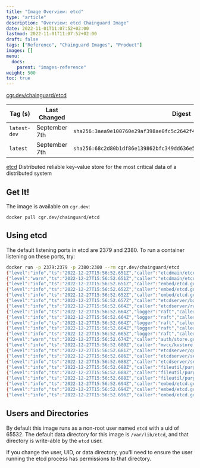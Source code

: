 ```yaml
---
title: "Image Overview: etcd"
type: "article"
description: "Overview: etcd Chainguard Image"
date: 2022-11-01T11:07:52+02:00
lastmod: 2022-11-01T11:07:52+02:00
draft: false
tags: ["Reference", "Chainguard Images", "Product"]
images: []
menu:
  docs:
    parent: "images-reference"
weight: 500
toc: true
---
```


[cgr.dev/chainguard/etcd](https://github.com/chainguard-images/images/tree/main/images/etcd)

| Tag (s)       | Last Changed  | Digest                                                                    |
|---------------|---------------|---------------------------------------------------------------------------|
|  `latest-dev` | September 7th | `sha256:3aea9e100760e29af398ae0fc5c2642f45c3cc4612c8037c425c1c01910ea194` |
|  `latest`     | September 7th | `sha256:68c2d80b1df86e139862bfc349dd636e5448a506dee5a38d3adecf8bd552a6e9` |



[etcd](https://github.com/etcd-io/etcd) Distributed reliable key-value store for the most critical data of a distributed system

## Get It!

The image is available on `cgr.dev`:

```
docker pull cgr.dev/chainguard/etcd
```

## Using etcd

The default listening ports in etcd are 2379 and 2380.
To run a container listening on these ports, try:

```sh
docker run -p 2379:2379 -p 2380:2380 --rm cgr.dev/chainguard/etcd
{"level":"info","ts":"2022-12-27T15:56:52.651Z","caller":"etcdmain/etcd.go:73","msg":"Running: ","args":["etcd"]}
{"level":"warn","ts":"2022-12-27T15:56:52.651Z","caller":"etcdmain/etcd.go:105","msg":"'data-dir' was empty; using default","data-dir":"default.etcd"}
{"level":"info","ts":"2022-12-27T15:56:52.651Z","caller":"embed/etcd.go:124","msg":"configuring peer listeners","listen-peer-urls":["http://localhost:2380"]}
{"level":"info","ts":"2022-12-27T15:56:52.652Z","caller":"embed/etcd.go:132","msg":"configuring client listeners","listen-client-urls":["http://localhost:2379"]}
{"level":"info","ts":"2022-12-27T15:56:52.652Z","caller":"embed/etcd.go:306","msg":"starting an etcd server","etcd-version":"3.5.6","git-sha":"0a7cb3c","go-version":"go1.19.4","go-os":"linux","go-arch":"arm64","max-cpu-set":8,"max-cpu-available":8,"member-initialized":false,"name":"default","data-dir":"default.etcd","wal-dir":"","wal-dir-dedicated":"","member-dir":"default.etcd/member","force-new-cluster":false,"heartbeat-interval":"100ms","election-timeout":"1s","initial-election-tick-advance":true,"snapshot-count":100000,"max-wals":5,"max-snapshots":5,"snapshot-catchup-entries":5000,"initial-advertise-peer-urls":["http://localhost:2380"],"listen-peer-urls":["http://localhost:2380"],"advertise-client-urls":["http://localhost:2379"],"listen-client-urls":["http://localhost:2379"],"listen-metrics-urls":[],"cors":["*"],"host-whitelist":["*"],"initial-cluster":"default=http://localhost:2380","initial-cluster-state":"new","initial-cluster-token":"etcd-cluster","quota-backend-bytes":2147483648,"max-request-bytes":1572864,"max-concurrent-streams":4294967295,"pre-vote":true,"initial-corrupt-check":false,"corrupt-check-time-interval":"0s","compact-check-time-enabled":false,"compact-check-time-interval":"1m0s","auto-compaction-mode":"periodic","auto-compaction-retention":"0s","auto-compaction-interval":"0s","discovery-url":"","discovery-proxy":"","downgrade-check-interval":"5s"}
{"level":"info","ts":"2022-12-27T15:56:52.657Z","caller":"etcdserver/backend.go:81","msg":"opened backend db","path":"default.etcd/member/snap/db","took":"4.238167ms"}
{"level":"info","ts":"2022-12-27T15:56:52.664Z","caller":"etcdserver/raft.go:494","msg":"starting local member","local-member-id":"8e9e05c52164694d","cluster-id":"cdf818194e3a8c32"}
{"level":"info","ts":"2022-12-27T15:56:52.664Z","logger":"raft","caller":"etcdserver/zap_raft.go:77","msg":"8e9e05c52164694d switched to configuration voters=()"}
{"level":"info","ts":"2022-12-27T15:56:52.664Z","logger":"raft","caller":"etcdserver/zap_raft.go:77","msg":"8e9e05c52164694d became follower at term 0"}
{"level":"info","ts":"2022-12-27T15:56:52.664Z","logger":"raft","caller":"etcdserver/zap_raft.go:77","msg":"newRaft 8e9e05c52164694d [peers: [], term: 0, commit: 0, applied: 0, lastindex: 0, lastterm: 0]"}
{"level":"info","ts":"2022-12-27T15:56:52.664Z","logger":"raft","caller":"etcdserver/zap_raft.go:77","msg":"8e9e05c52164694d became follower at term 1"}
{"level":"info","ts":"2022-12-27T15:56:52.665Z","logger":"raft","caller":"etcdserver/zap_raft.go:77","msg":"8e9e05c52164694d switched to configuration voters=(10276657743932975437)"}
{"level":"warn","ts":"2022-12-27T15:56:52.674Z","caller":"auth/store.go:1234","msg":"simple token is not cryptographically signed"}
{"level":"info","ts":"2022-12-27T15:56:52.680Z","caller":"mvcc/kvstore.go:393","msg":"kvstore restored","current-rev":1}
{"level":"info","ts":"2022-12-27T15:56:52.681Z","caller":"etcdserver/quota.go:94","msg":"enabled backend quota with default value","quota-name":"v3-applier","quota-size-bytes":2147483648,"quota-size":"2.1 GB"}
{"level":"info","ts":"2022-12-27T15:56:52.686Z","caller":"etcdserver/server.go:854","msg":"starting etcd server","local-member-id":"8e9e05c52164694d","local-server-version":"3.5.6","cluster-version":"to_be_decided"}
{"level":"info","ts":"2022-12-27T15:56:52.688Z","caller":"etcdserver/server.go:738","msg":"started as single-node; fast-forwarding election ticks","local-member-id":"8e9e05c52164694d","forward-ticks":9,"forward-duration":"900ms","election-ticks":10,"election-timeout":"1s"}
{"level":"info","ts":"2022-12-27T15:56:52.688Z","caller":"fileutil/purge.go:44","msg":"started to purge file","dir":"default.etcd/member/snap","suffix":"snap.db","max":5,"interval":"30s"}
{"level":"info","ts":"2022-12-27T15:56:52.688Z","caller":"fileutil/purge.go:44","msg":"started to purge file","dir":"default.etcd/member/snap","suffix":"snap","max":5,"interval":"30s"}
{"level":"info","ts":"2022-12-27T15:56:52.688Z","caller":"fileutil/purge.go:44","msg":"started to purge file","dir":"default.etcd/member/wal","suffix":"wal","max":5,"interval":"30s"}
{"level":"info","ts":"2022-12-27T15:56:52.694Z","caller":"embed/etcd.go:275","msg":"now serving peer/client/metrics","local-member-id":"8e9e05c52164694d","initial-advertise-peer-urls":["http://localhost:2380"],"listen-peer-urls":["http://localhost:2380"],"advertise-client-urls":["http://localhost:2379"],"listen-client-urls":["http://localhost:2379"],"listen-metrics-urls":[]}
{"level":"info","ts":"2022-12-27T15:56:52.694Z","caller":"embed/etcd.go:586","msg":"serving peer traffic","address":"127.0.0.1:2380"}
{"level":"info","ts":"2022-12-27T15:56:52.696Z","caller":"embed/etcd.go:558","msg":"cmux::serve","address":"127.0.0.1:2380"}
```

## Users and Directories

By default this image runs as a non-root user named `etcd` with a uid of 65532.
The default data directory for this image is `/var/lib/etcd`, and that directory is write-able by the `etcd` user.

If you change the user, UID, or data directory, you'll need to ensure the user running the etcd process has permissions to that
directory.

